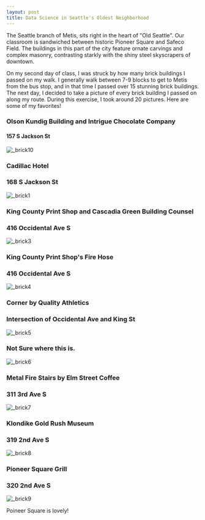 ```yaml
---
layout: post
title: Data Science in Seattle's Oldest Neighborhood
---
```


The Seattle branch of Metis, sits right in the heart of "Old Seattle". Our classroom is sandwiched between historic Pioneer Square and Safeco Field. The buildings in this part of the city feature ornate carvings and complex masonry, contrasting starkly with the shiny steel skyscrapers of downtown. 

On my second day of class, I was struck by how many brick buildings I passed on my walk. I generally walk between 7-9 blocks to get to Metis from the bus stop, and in that time I passed over 15 stunning brick buildings. The next day, I decided to take a picture of every brick building I passed on along my route. During this exercise, I took around 20 pictures. Here are some of my favorites!

### Olson Kundig Building and Intrigue Chocolate Company
#### 157 S Jackson St
![_brick10](/images/brick10.jpg)

### Cadillac Hotel
### 168 S Jackson St
![_brick1](/images/brick1.jpg)

### King County Print Shop and Cascadia Green Building Counsel
### 416 Occidental Ave S
![_brick3](/images/brick3.jpg)

### King County Print Shop's Fire Hose
### 416 Occidental Ave S
![_brick4](/images/brick4.jpg)

### Corner by Quality Athletics
### Intersection of Occidental Ave and King St
![_brick5](/images/brick5.jpg)

### Not Sure where this is.
![_brick6](/images/brick6.jpg)

### Metal Fire Stairs by Elm Street Coffee
### 311 3rd Ave S
![_brick7](/images/brick7.jpg)

### Klondike Gold Rush Museum
### 319 2nd Ave S
![_brick8](/images/brick8.jpg)

### Pioneer Square Grill
### 320 2nd Ave S
![_brick9](/images/brick9.jpg)

Poineer Square is lovely! 
